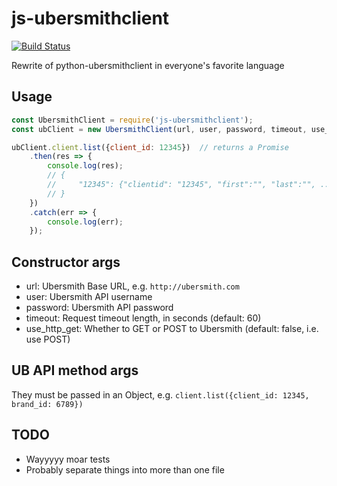 # js-ubersmithclient

[![Build Status](https://travis-ci.org/internap/js-ubersmithclient.svg?branch=master)](https://travis-ci.org/internap/js-ubersmithclient)

Rewrite of python-ubersmithclient in everyone's favorite language

## Usage

```javascript
const UbersmithClient = require('js-ubersmithclient');
const ubClient = new UbersmithClient(url, user, password, timeout, use_http_get);

ubClient.client.list({client_id: 12345})  // returns a Promise
    .then(res => {
        console.log(res);
        // {
        //     "12345": {"clientid": "12345", "first":"", "last":"", ...}
        // }
    })
    .catch(err => {
        console.log(err);
    });

```

## Constructor args

- url: Ubersmith Base URL, e.g. `http://ubersmith.com`
- user: Ubersmith API username
- password: Ubersmith API password
- timeout: Request timeout length, in seconds (default: 60)
- use_http_get: Whether to GET or POST to Ubersmith (default: false, i.e. use POST)

## UB API method args

They must be passed in an Object, e.g. `client.list({client_id: 12345, brand_id: 6789})`

## TODO

- Wayyyyy moar tests
- Probably separate things into more than one file